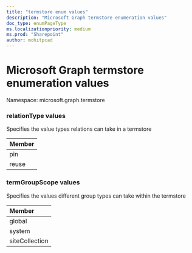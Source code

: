 ```yaml
---
title: "termstore enum values"
description: "Microsoft Graph termstore enumeration values"
doc_type: enumPageType
ms.localizationpriority: medium
ms.prod: "Sharepoint"
author: mohitpcad
---
```


# Microsoft Graph termstore enumeration values

Namespace: microsoft.graph.termstore

### relationType values

Specifies the value types relations can take in a termstore

|Member|
|:---|
|pin|
|reuse|

### termGroupScope values

Specifies the values different group types can take within the termstore

|Member|
|:---|
|global|
|system|
|siteCollection|

<!--
{
  "type": "#page.annotation",
  "namespace": "microsoft.graph.termstore"
}
-->


